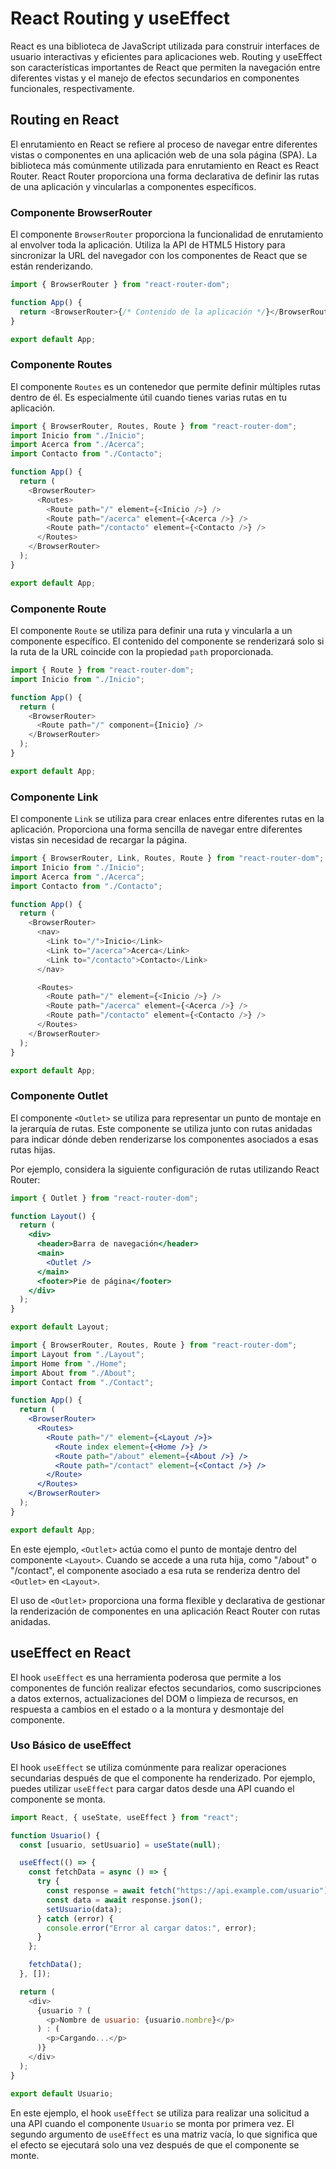 # React Routing y useEffect

React es una biblioteca de JavaScript utilizada para construir interfaces de usuario interactivas y eficientes para aplicaciones web. Routing y useEffect son características importantes de React que permiten la navegación entre diferentes vistas y el manejo de efectos secundarios en componentes funcionales, respectivamente.

## Routing en React

El enrutamiento en React se refiere al proceso de navegar entre diferentes vistas o componentes en una aplicación web de una sola página (SPA). La biblioteca más comúnmente utilizada para enrutamiento en React es React Router. React Router proporciona una forma declarativa de definir las rutas de una aplicación y vincularlas a componentes específicos.

### Componente BrowserRouter

El componente `BrowserRouter` proporciona la funcionalidad de enrutamiento al envolver toda la aplicación. Utiliza la API de HTML5 History para sincronizar la URL del navegador con los componentes de React que se están renderizando.

```javascript
import { BrowserRouter } from "react-router-dom";

function App() {
  return <BrowserRouter>{/* Contenido de la aplicación */}</BrowserRouter>;
}

export default App;
```

### Componente Routes

El componente `Routes` es un contenedor que permite definir múltiples rutas dentro de él. Es especialmente útil cuando tienes varias rutas en tu aplicación.

```javascript
import { BrowserRouter, Routes, Route } from "react-router-dom";
import Inicio from "./Inicio";
import Acerca from "./Acerca";
import Contacto from "./Contacto";

function App() {
  return (
    <BrowserRouter>
      <Routes>
        <Route path="/" element={<Inicio />} />
        <Route path="/acerca" element={<Acerca />} />
        <Route path="/contacto" element={<Contacto />} />
      </Routes>
    </BrowserRouter>
  );
}

export default App;
```

### Componente Route

El componente `Route` se utiliza para definir una ruta y vincularla a un componente específico. El contenido del componente se renderizará solo si la ruta de la URL coincide con la propiedad `path` proporcionada.

```javascript
import { Route } from "react-router-dom";
import Inicio from "./Inicio";

function App() {
  return (
    <BrowserRouter>
      <Route path="/" component={Inicio} />
    </BrowserRouter>
  );
}

export default App;
```

### Componente Link

El componente `Link` se utiliza para crear enlaces entre diferentes rutas en la aplicación. Proporciona una forma sencilla de navegar entre diferentes vistas sin necesidad de recargar la página.

```javascript
import { BrowserRouter, Link, Routes, Route } from "react-router-dom";
import Inicio from "./Inicio";
import Acerca from "./Acerca";
import Contacto from "./Contacto";

function App() {
  return (
    <BrowserRouter>
      <nav>
        <Link to="/">Inicio</Link>
        <Link to="/acerca">Acerca</Link>
        <Link to="/contacto">Contacto</Link>
      </nav>

      <Routes>
        <Route path="/" element={<Inicio />} />
        <Route path="/acerca" element={<Acerca />} />
        <Route path="/contacto" element={<Contacto />} />
      </Routes>
    </BrowserRouter>
  );
}

export default App;
```

### Componente Outlet

El componente `<Outlet>` se utiliza para representar un punto de montaje en la jerarquía de rutas. Este componente se utiliza junto con rutas anidadas para indicar dónde deben renderizarse los componentes asociados a esas rutas hijas.

Por ejemplo, considera la siguiente configuración de rutas utilizando React Router:

```jsx
import { Outlet } from "react-router-dom";

function Layout() {
  return (
    <div>
      <header>Barra de navegación</header>
      <main>
        <Outlet />
      </main>
      <footer>Pie de página</footer>
    </div>
  );
}

export default Layout;
```

```jsx
import { BrowserRouter, Routes, Route } from "react-router-dom";
import Layout from "./Layout";
import Home from "./Home";
import About from "./About";
import Contact from "./Contact";

function App() {
  return (
    <BrowserRouter>
      <Routes>
        <Route path="/" element={<Layout />}>
          <Route index element={<Home />} />
          <Route path="/about" element={<About />} />
          <Route path="/contact" element={<Contact />} />
        </Route>
      </Routes>
    </BrowserRouter>
  );
}

export default App;
```

En este ejemplo, `<Outlet>` actúa como el punto de montaje dentro del componente `<Layout>`. Cuando se accede a una ruta hija, como "/about" o "/contact", el componente asociado a esa ruta se renderiza dentro del `<Outlet>` en `<Layout>`.

El uso de `<Outlet>` proporciona una forma flexible y declarativa de gestionar la renderización de componentes en una aplicación React Router con rutas anidadas.

## useEffect en React

El hook `useEffect` es una herramienta poderosa que permite a los componentes de función realizar efectos secundarios, como suscripciones a datos externos, actualizaciones del DOM o limpieza de recursos, en respuesta a cambios en el estado o a la montura y desmontaje del componente.

### Uso Básico de useEffect

El hook `useEffect` se utiliza comúnmente para realizar operaciones secundarias después de que el componente ha renderizado. Por ejemplo, puedes utilizar `useEffect` para cargar datos desde una API cuando el componente se monta.

```javascript
import React, { useState, useEffect } from "react";

function Usuario() {
  const [usuario, setUsuario] = useState(null);

  useEffect(() => {
    const fetchData = async () => {
      try {
        const response = await fetch("https://api.example.com/usuario");
        const data = await response.json();
        setUsuario(data);
      } catch (error) {
        console.error("Error al cargar datos:", error);
      }
    };

    fetchData();
  }, []);

  return (
    <div>
      {usuario ? (
        <p>Nombre de usuario: {usuario.nombre}</p>
      ) : (
        <p>Cargando...</p>
      )}
    </div>
  );
}

export default Usuario;
```

En este ejemplo, el hook `useEffect` se utiliza para realizar una solicitud a una API cuando el componente `Usuario` se monta por primera vez. El segundo argumento de `useEffect` es una matriz vacía, lo que significa que el efecto se ejecutará solo una vez después de que el componente se monte.